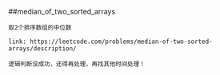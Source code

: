 ##median_of_two_sorted_arrays
```
取2个排序数组的中位数

link: https://leetcode.com/problems/median-of-two-sorted-arrays/description/

逻辑判断没成功，还得再处理，再找其他时间处理！

```
